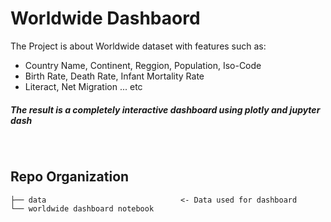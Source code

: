 # Worldwide Dashbaord

The Project is about Worldwide dataset with features such as:
 - Country Name, Continent, Reggion, Population, Iso-Code
 - Birth Rate, Death Rate, Infant Mortality Rate
 - Literact, Net Migration ... etc 

##### The result is a completely interactive dashboard using plotly and jupyter dash 
<br>

## Repo Organization

    ├── data                              <- Data used for dashboard
    └── worldwide dashboard notebook
